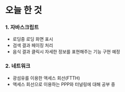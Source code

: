 # 오늘 한 것
### 1. 자바스크립트
- 로딩중 로딩 화면 표시
- 검색 결과 페이징 처리
- 음식 결과 클릭시 자세한 정보를 표현해주는 기능 구현 예정

### 2. 네트워크
- 광섬유를 이용한 액세스 회선(FTTH)
- 액세스 회선으로 이용하는 PPP와 터널링에 대해 공부 중 